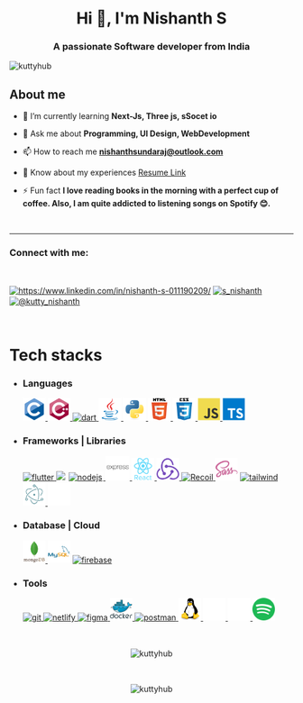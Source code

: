 <h1 align="center">Hi 👋, I'm Nishanth S</h1>
<h3 align="center">A passionate Software developer from India</h3>

<p align="left"> <img src="https://komarev.com/ghpvc/?username=kuttyhub&label=Profile%20views&color=0e75b6&style=flat" alt="kuttyhub" /> </p>

## About me

- 🌱 I’m currently learning **Next-Js, Three js, sSocet io**

<!-- - 👨‍💻 All of my projects are available at [https://nishanths.dev](https://nishanths.dev) -->

- 💬 Ask me about **Programming, UI Design, WebDevelopment**

- 📫 How to reach me **nishanthsundaraj@outlook.com**

- 📄 Know about my experiences [Resume Link](https://drive.google.com/file/d/1o-Cum72jmI5zuEZsIMdJSI6MY4ir2tRq/view?usp=sharing)

- ⚡ Fun fact **I love reading books in the morning with a perfect cup of coffee. Also, I am quite addicted to listening songs on Spotify 😊.**
<br/>
<hr/>
<h3 align="left">Connect with me:</h3>
<br/>
<p align="left">
    <!-- linkedin -->
    <a href="https://www.linkedin.com/in/s-nishanth" target="_blank" rel="noopener noreferrer"><img
            align="center"
            src="https://raw.githubusercontent.com/rahuldkjain/github-profile-readme-generator/master/src/images/icons/Social/linked-in-alt.svg"
            alt="https://www.linkedin.com/in/nishanth-s-011190209/" height="30" width="40" /></a>
    <!-- leetcode -->
    <a href="https://www.leetcode.com/s_nishanth" target="_blank" rel="noopener noreferrer"><img align="center"
            src="https://raw.githubusercontent.com/rahuldkjain/github-profile-readme-generator/master/src/images/icons/Social/leet-code.svg"
            alt="s_nishanth" height="30" width="40" /></a>
    <!-- hackerranck -->
    <a href="https://www.hackerrank.com/@kutty_nishanth" target="_blank" rel="noopener noreferrer"><img align="center"
            src="https://raw.githubusercontent.com/rahuldkjain/github-profile-readme-generator/master/src/images/icons/Social/hackerrank.svg"
            alt="@kutty_nishanth" height="30" width="40" /></a>
</p>
<br/>

# Tech stacks

- <h3>Languages</h3>
    <p>
          <!-- C -->
        <a href="https://www.cprogramming.com/" target="_blank" rel="noopener noreferrer"> <img
                src="https://raw.githubusercontent.com/devicons/devicon/master/icons/c/c-original.svg" alt="c" width="40"
                height="40" /> </a>
        <!--CPP-->
        <a href="https://www.w3schools.com/cpp/" target="_blank" rel="noopener noreferrer"> <img
                src="https://raw.githubusercontent.com/devicons/devicon/master/icons/cplusplus/cplusplus-original.svg"
                alt="cplusplus" width="40" height="40" /> </a>
        <!-- dart -->
        <a href="https://dart.dev" target="_blank" rel="noreferrer"> <img
                src="https://www.vectorlogo.zone/logos/dartlang/dartlang-icon.svg" alt="dart" width="40" height="40" />
        </a>
        <!-- java -->
        <a href="https://www.java.com" target="_blank" rel="noopener noreferrer">
            <img src="https://raw.githubusercontent.com/devicons/devicon/master/icons/java/java-original.svg" alt="java"
                width="40" height="40" /> </a>
        <!-- python -->
        <a href="https://www.python.org" target="_blank" rel="noopener noreferrer"> <img
                src="https://raw.githubusercontent.com/devicons/devicon/master/icons/python/python-original.svg"
                alt="python" width="40" height="40" /> </a>
        <!-- html -->
        <a href="https://www.w3.org/html/" target="_blank" rel="noopener noreferrer"> <img
                src="https://raw.githubusercontent.com/devicons/devicon/master/icons/html5/html5-original-wordmark.svg"
                alt="html5" width="40" height="40" /> </a>
        <!-- css -->
        <a href="https://www.w3schools.com/css/" target="_blank" rel="noopener noreferrer"> <img
                src="https://raw.githubusercontent.com/devicons/devicon/master/icons/css3/css3-original-wordmark.svg"
                alt="css3" width="40" height="40" /> </a>
        <!-- javascript -->
        <a href="https://developer.mozilla.org/en-US/docs/Web/JavaScript" target="_blank" rel="noopener noreferrer"> <img
                src="https://raw.githubusercontent.com/devicons/devicon/master/icons/javascript/javascript-original.svg"
                alt="javascript" width="40" height="40" /> </a>
        <!-- typescript -->
        <a href="https://www.typescriptlang.org/" target="_blank" rel="noopener noreferrer"> <img
                src="https://raw.githubusercontent.com/devicons/devicon/master/icons/typescript/typescript-original.svg"
                alt="typescript" width="40" height="40" /> </a>

    <p>

- <h3> Frameworks | Libraries</h3>
    <p align="left">
        <!--flutter -->
        <a href="https://flutter.dev" target="_blank" rel="noopener noreferrer"> <img
                src="https://www.vectorlogo.zone/logos/flutterio/flutterio-icon.svg" alt="flutter" width="40" height="40" />
        </a>
        <!-- lottie -->
        <a href="https://lottiefiles.com/"><img src="https://avatars.githubusercontent.com/u/30947444?s=200&v=4"
                height="40"></a>
        <!-- node js -->
        <a href="https://nodejs.org" target="_blank" rel="noopener noreferrer"> <img
                src="https://img.icons8.com/color/48/000000/nodejs.png" style="background-color:white;padding:.1rem;"
                alt="nodejs" width="40" height="40" /> </a>
        <!-- Express -->
        <a href="https://expressjs.com" target="_blank" rel="noopener noreferrer"> <img
                src="https://raw.githubusercontent.com/devicons/devicon/master/icons/express/express-original-wordmark.svg"
                style="background-color:white;padding:.1rem;" alt="express" width="40" height="40" /> </a>
        <!-- React js -->
        <a href="https://reactjs.org/" target="_blank" rel="noreferrer"> <img
                src="https://raw.githubusercontent.com/devicons/devicon/master/icons/react/react-original-wordmark.svg"
                alt="react" width="40" height="40" /> </a>
        <!-- Redux -->
        <a href="https://redux.js.org" target="_blank" rel="noopener noreferrer"> <img
                src="https://raw.githubusercontent.com/devicons/devicon/master/icons/redux/redux-original.svg" alt="redux"
                width="40" height="40" /> </a>
        <!-- Recoil -->
        <a href="https://recoiljs.org" target="_blank" rel="noopener noreferrer"> <img src="https://recoiljs.org/img/logo--dark.svg"
                alt="Recoil" width="40" height="40" /> </a>
        <!-- Sass -->
        <a href="https://sass-lang.com" target="_blank" rel="noopener noreferrer"> <img
                src="https://raw.githubusercontent.com/devicons/devicon/master/icons/sass/sass-original.svg" alt="sass"
                width="40" height="40" /><a>
        <!-- Tailwind -->
        <a href="https://tailwindcss.com/" target="_blank" rel="noopener noreferrer"> <img
                src="https://www.vectorlogo.zone/logos/tailwindcss/tailwindcss-icon.svg" alt="tailwind" width="40"
                height="40" /> </a>
        <!-- electron -->
        <a href="https://www.electronjs.org" target="_blank" rel="noopener noreferrer"> <img
                src="https://raw.githubusercontent.com/devicons/devicon/master/icons/electron/electron-original.svg"
                alt="electron" width="40" height="40" /> </a>
        <!-- Next js -->
        <a href="https://nextjs.org/" target="_blank" rel="noopener noreferrer">
            <img src= "/assets/nextjs.svg" alt = "nextJs" height="40"/>
        </a>
    </p>

- <h3>Database | Cloud</h3>
    <p>
    <a href="https://www.mongodb.com/" target="_blank" rel="noopener noreferrer"> <img
                src="https://raw.githubusercontent.com/devicons/devicon/master/icons/mongodb/mongodb-original-wordmark.svg"
                alt="mongodb" width="40" height="40" /> </a>
        <a href="https://www.mysql.com/" target="_blank" rel="noopener noreferrer"> <img
                src="https://raw.githubusercontent.com/devicons/devicon/master/icons/mysql/mysql-original-wordmark.svg"
                alt="mysql" width="40" height="40" /><a>
        <a href="https://firebase.google.com/" target="_blank" rel="noopener noreferrer"> <img
            src="https://www.vectorlogo.zone/logos/firebase/firebase-icon.svg" alt="firebase" width="40"
            height="40" /></a>
    </p>

- <h3>Tools</h3>
    <p>
        <!-- git -->
        <a href="https://git-scm.com/" target="_blank" rel="noopener noreferrer"> <img
                src="https://www.vectorlogo.zone/logos/git-scm/git-scm-icon.svg" alt="git" width="40" height="40" />
        </a>
        <!-- netlify -->
        <a href="https://www.netlify.com" target="_blank" rel="noopener noreferrer">
            <img src="https://img.icons8.com/external-tal-revivo-shadow-tal-revivo/100/000000/external-netlify-a-cloud-computing-company-that-offers-hosting-and-serverless-backend-services-for-static-websites-logo-shadow-tal-revivo.png"
                height="40" width="40" alt="netlify" />
        </a>
        <!-- figma -->
        <a href="https://www.figma.com/" target="_blank" rel="noopener noreferrer"> <img
                src="https://www.vectorlogo.zone/logos/figma/figma-icon.svg" alt="figma" width="40" height="40" /> </a>
        <!-- docker -->
        <a href="https://www.docker.com/" target="_blank" rel="noopener noreferrer"> <img
                src="https://raw.githubusercontent.com/devicons/devicon/master/icons/docker/docker-original-wordmark.svg"
                alt="docker" width="40" height="40" /> </a>
        <!-- postman -->
        <a href="https://www.postman.com" target="_blank" rel="noopener noreferrer"> <img
                src="https://www.vectorlogo.zone/logos/getpostman/getpostman-icon.svg" alt="postman" width="40"
                height="40" /> </a>
        <!-- linux -->
        <a href="https://www.linux.org/" target="_blank" rel="noopener noreferrer"> <img
                src="https://raw.githubusercontent.com/devicons/devicon/master/icons/linux/linux-original.svg" alt="linux"
                width="40" height="40" /> </a>
        <!-- bash -->
        <a href="https://www.gnu.org/software/bash/" target="_blank" rel="noopener noreferrer">
            <img src="/assets/bash.svg" height="40" alt="bash shell"/>
        </a>
        <!-- notion -->
        <a href="https://www.notion.so/" target="_blank" rel="noopener noreferrer">
            <img src="/assets/notion.svg" height="40" alt="Notion"/>
        </a>
        <!-- spotify -->
        <a href="https://www.spotify.com/" target="_blank" rel="noopener noreferrer">
        <img src="/assets/spotify.svg" height="40" alt="Spotify"/>
        </a>
    </p>
<br/>

<p align="center">
    <img align="center" src="https://github-readme-streak-stats.herokuapp.com/?user=kuttyhub&" alt="kuttyhub" />
</p>
            
<br/>
            
<p align="center">
    <img align="center" src="https://github-readme-stats.vercel.app/api/top-langs?username=kuttyhub&show_icons=true&locale=en&layout=compact" alt="kuttyhub" />
</p>

